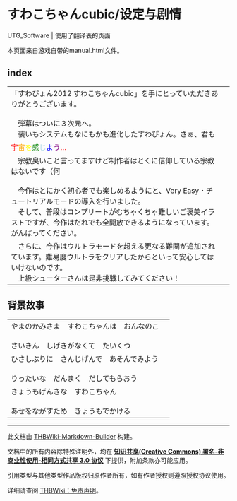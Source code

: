 # すわこちゃんcubic/设定与剧情

<!-- source html: G:\repos\THBWiki-Markdown-Builder\THBWikiMarkdown\Temp\main\8\85\ns0%3A%E3%81%99%E3%82%8F%E3%81%93%E3%81%A1%E3%82%83%E3%82%93cubic%2F%E8%AE%BE%E5%AE%9A%E4%B8%8E%E5%89%A7%E6%83%85.html -->

UTG_Software | 使用了翻译表的页面

  
本页面来自游戏自带的manual.html文件。
  


## index

<table><tbody><tr class="tt-content" id="index-1" data-pos="&#91;&quot;index&quot;,1&#93;"><td class="tt-ja" lang="ja"><div class="poem">「すわぴょん2012 すわこちゃんcubic」を手にとっていただきありがとうございます。<br><br>　弾幕はついに３次元へ。<br>　装いもシステムもなにもかも進化したすわぴょん。さぁ、君も</div></td><td class="tt-zh" lang="zh"><div class="poem"></div></td></tr><tr class="tt-content" id="index-2" data-pos="&#91;&quot;index&quot;,2&#93;"><td class="tt-ja" lang="ja"><div class="poem"><span style="color:red;">宇</span><span style="color:orange;">宙</span><span style="color:yellow;">を</span><span style="color:green;">感</span><span style="color:lightblue;">じ</span><span style="color:blue;">よ</span><span style="color:purple;">う</span><span style="color:red;">…</span></div></td><td class="tt-zh" lang="zh"><div class="poem"></div></td></tr><tr class="tt-content" id="index-3" data-pos="&#91;&quot;index&quot;,3&#93;"><td class="tt-ja" lang="ja"><div class="poem">　宗教臭いこと言ってますけど制作者はとくに信仰している宗教はないです（何<br><br>　今作はとにかく初心者でも楽しめるようにと、Very Easy・チュートリアルモードの導入を行いました。<br>　そして、普段はコンプリートがむちゃくちゃ難しいご褒美イラストですが、今作はだれでも全開放できるようになっています。がんばってください。</div></td><td class="tt-zh" lang="zh"><div class="poem"></div></td></tr><tr class="tt-content" id="index-4" data-pos="&#91;&quot;index&quot;,4&#93;"><td class="tt-ja" lang="ja"><div class="poem">　さらに、今作はウルトラモードを超える更なる難関が追加されています。難易度ウルトラをクリアしたからといって安心してはいけないのです。<br>　上級シューターさんは是非挑戦してみてください！</div></td><td class="tt-zh" lang="zh"><div class="poem"></div></td></tr></tbody></table>



## 背景故事


<table><tbody><tr class="tt-content" id="背景故事-1" data-pos="&#91;&quot;\u80cc\u666f\u6545\u4e8b&quot;,1&#93;"><td class="tt-ja" lang="ja"><div class="poem">やまのかみさま　すわこちゃんは　おんなのこ<br><br>さいきん　しげきがなくて　たいくつ</div></td><td class="tt-zh" lang="zh"><div class="poem"></div></td></tr><tr class="tt-content" id="背景故事-2" data-pos="&#91;&quot;\u80cc\u666f\u6545\u4e8b&quot;,2&#93;"><td class="tt-ja" lang="ja"><div class="poem">ひさしぶりに　さんじげんで　あそんでみよう<br><br>りったいな　だんまく　だしてもらおう</div></td><td class="tt-zh" lang="zh"><div class="poem"></div></td></tr><tr class="tt-content" id="背景故事-3" data-pos="&#91;&quot;\u80cc\u666f\u6545\u4e8b&quot;,3&#93;"><td class="tt-ja" lang="ja"><div class="poem">きょうもげんきな　すわこちゃん<br><br>あせをながすため　きょうもでかける</div></td><td class="tt-zh" lang="zh"><div class="poem"></div></td></tr></tbody></table>







---

此文档由 [THBWiki-Markdown-Builder](https://github.com/Delsin-Yu/THBWiki-Markdown-Builder) 构建。

文档中的所有内容除特殊注明外，均在 [**知识共享(Creative Commons) 署名-非商业性使用-相同方式共享 3.0 协议**](https://creativecommons.org/licenses/by-sa/3.0/deed.zh-hans) 下提供，附加条款亦可能应用。

引用类型与其他类型作品版权归原作者所有，如有作者授权则遵照授权协议使用。

详细请查阅 [THBWiki：免责声明](https://thbwiki.cc/THBWiki:%E5%85%8D%E8%B4%A3%E5%A3%B0%E6%98%8E)。


